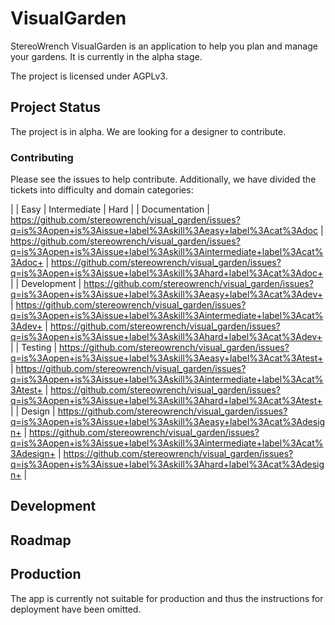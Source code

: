 # VisualGarden

StereoWrench VisualGarden is an application to help you plan and manage your
gardens. It is currently in the alpha stage.

The project is licensed under AGPLv3.

## Project Status

The project is in alpha. We are looking for a designer to contribute.

### Contributing

Please see the issues to help contribute. Additionally, we have divided the
tickets into difficulty and domain categories:

|     | Easy | Intermediate | Hard |
| Documentation | https://github.com/stereowrench/visual_garden/issues?q=is%3Aopen+is%3Aissue+label%3Askill%3Aeasy+label%3Acat%3Adoc | https://github.com/stereowrench/visual_garden/issues?q=is%3Aopen+is%3Aissue+label%3Askill%3Aintermediate+label%3Acat%3Adoc+ | https://github.com/stereowrench/visual_garden/issues?q=is%3Aopen+is%3Aissue+label%3Askill%3Ahard+label%3Acat%3Adoc+ |
| Development | https://github.com/stereowrench/visual_garden/issues?q=is%3Aopen+is%3Aissue+label%3Askill%3Aeasy+label%3Acat%3Adev+ | https://github.com/stereowrench/visual_garden/issues?q=is%3Aopen+is%3Aissue+label%3Askill%3Aintermediate+label%3Acat%3Adev+ | https://github.com/stereowrench/visual_garden/issues?q=is%3Aopen+is%3Aissue+label%3Askill%3Ahard+label%3Acat%3Adev+ |
| Testing | https://github.com/stereowrench/visual_garden/issues?q=is%3Aopen+is%3Aissue+label%3Askill%3Aeasy+label%3Acat%3Atest+ | https://github.com/stereowrench/visual_garden/issues?q=is%3Aopen+is%3Aissue+label%3Askill%3Aintermediate+label%3Acat%3Atest+ | https://github.com/stereowrench/visual_garden/issues?q=is%3Aopen+is%3Aissue+label%3Askill%3Ahard+label%3Acat%3Atest+ |
| Design | https://github.com/stereowrench/visual_garden/issues?q=is%3Aopen+is%3Aissue+label%3Askill%3Aeasy+label%3Acat%3Adesign+ | https://github.com/stereowrench/visual_garden/issues?q=is%3Aopen+is%3Aissue+label%3Askill%3Aintermediate+label%3Acat%3Adesign+ | https://github.com/stereowrench/visual_garden/issues?q=is%3Aopen+is%3Aissue+label%3Askill%3Ahard+label%3Acat%3Adesign+ |


## Development

## Roadmap

## Production

The app is currently not suitable for production and thus the instructions for
deployment have been omitted.
